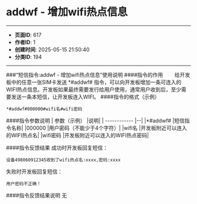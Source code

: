 # addwf - 增加wifi热点信息

---
- **页面ID**: 617
- **作者ID**: 1
- **创建时间**: 2025-05-15 21:50:40
- **分类ID**: 194
---

###“短信指令:addwf - 增加wifi热点信息”使用说明
####指令的作用
　　给开发板中的任意一张SIM卡发送 *#addwf# 指令，可以向开发板增加一条可连入的WIFI热点信息。开发板如果最终需要发行给用户使用，通常用户收到后，至少需要发送一条本短信，让开发板连入WIFI。
####指令的格式（示例）
```
*#addwf#000000#wifi名#wifi密码
```
####指令参数说明
 | 参数（示例） |说明|
| ------------  |--|
|*#addwf#   |短信指令名称|
|000000 |用户密码（不能少于4个字符）|
|wifi名 |开发板附近可以连入的WIFI热点名|
|wifi密码 |开发板附近可以连入的WIFI热点密码|

####指令反馈结果
成功时开发板回复短信：
```
设备498060912345收到了wifi热点名:xxxx,密码:xxxx
```

失败时开发板回复短信：
```
用户密码不正确！
```

####指令反馈结果说明
无




